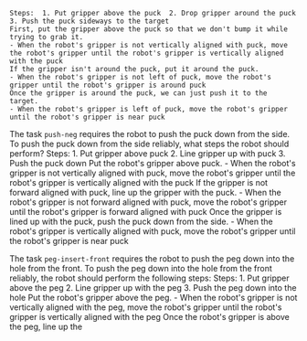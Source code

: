 
    Steps:  1. Put gripper above the puck  2. Drop gripper around the puck  3. Push the puck sideways to the target
    First, put the gripper above the puck so that we don't bump it while trying to grab it.
    - When the robot's gripper is not vertically aligned with puck, move the robot's gripper until the robot's gripper is vertically aligned with the puck
    If the gripper isn't around the puck, put it around the puck.
    - When the robot's gripper is not left of puck, move the robot's gripper until the robot's gripper is around puck
    Once the gripper is around the puck, we can just push it to the target.
    - When the robot's gripper is left of puck, move the robot's gripper until the robot's gripper is near puck

The task `push-neg` requires the robot to push the puck down from the side.
To push the puck down from the side reliably, what steps the robot should perform?
    Steps:  1. Put gripper above puck  2. Line gripper up with puck  3. Push the puck down
    Put the robot's gripper above puck.
    - When the robot's gripper is not vertically aligned with puck, move the robot's gripper until the robot's gripper is vertically aligned with the puck
    If the gripper is not forward aligned with puck, line up the gripper with the puck.
    - When the robot's gripper is not forward aligned with puck, move the robot's gripper until the robot's gripper is forward aligned with puck
    Once the gripper is lined up with the puck, push the puck down from the side.
    - When the robot's gripper is vertically aligned with puck, move the robot's gripper until the robot's gripper is near puck

The task `peg-insert-front` requires the robot to push the peg down into the hole from the front.
To push the peg down into the hole from the front reliably, the robot should perform the following steps:
    Steps:  1. Put gripper above the peg  2. Line gripper up with the peg  3. Push the peg down into the hole
    Put the robot's gripper above the peg.
    - When the robot's gripper is not vertically aligned with the peg, move the robot's gripper until the robot's gripper is vertically aligned with the peg
    Once the robot's gripper is above the peg, line up the